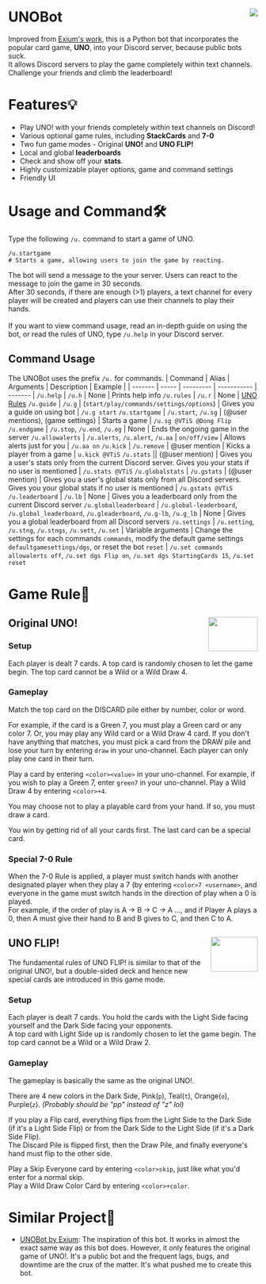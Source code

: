 # UNOBot <img align="right" src="https://user-images.githubusercontent.com/73805050/130341782-78d30da7-0313-44f5-889c-06ab7eb8de9a.png">
Improved from [Exium's work](https://top.gg/bot/565305035592957954), this is a Python bot that incorporates the popular card game, **UNO**, into your Discord server, because public bots suck.\
It allows Discord servers to play the game completely within text channels. Challenge your friends and climb the leaderboard!

# Features💡
* Play UNO! with your friends completely within text channels on Discord!
* Various optional game rules, including **StackCards** and **7-0**
* Two fun game modes - Original **UNO!** and **UNO FLIP!**
* Local and global **leaderboards**
* Check and show off your **stats**.
* Highly customizable player options, game and command settings
* Friendly UI

# Usage and Command🛠️
Type the following `/u.` command to start a game of UNO.
```
/u.startgame
# Starts a game, allowing users to join the game by reacting.
```
The bot will send a message to the your server. Users can react to the message to join the game in 30 seconds.\
After 30 seconds, if there are enough (>1) players, a text channel for every player will be created and players can use their channels to play their hands.\
<br/>
If you want to view command usage, read an in-depth guide on using the bot, or read the rules of UNO, type `/u.help` in your Discord server.
## Command Usage
The UNOBot uses the prefix `/u.` for commands.
| Command | Alias | Arguments | Description | Example |
| ------- | ----- | --------- | ----------- | ------- |
`/u.help` | `/u.h` | None | Prints help info
`/u.rules` | `/u.r` | None | [UNO Rules](#rule)
`/u.guide` | `/u.g` | (`start/play/commands/settings/options`) | Gives you a guide on using bot | `/u.g start`
`/u.startgame` | `/u.start`, `/u.sg` | (@user mentions), (game settings) | Starts a game | `/u.sg @VTiS @Dong Flip`
`/u.endgame` | `/u.stop`, `/u.end`, `/u.eg` | None | Ends the ongoing game in the server
`/u.allowalerts` | `/u.alerts`, `/u.alert`, `/u.aa` | `on/off/view` | Allows alerts just for you | `/u.aa on`
`/u.kick` | `/u.remove` | @user mention | Kicks a player from a game | `u.kick @VTiS`
`/u.stats` || (@user mention) | Gives you a user's stats only from the current Discord server. Gives you your stats if no user is mentioned | `/u.stats @VTiS`
`/u.globalstats` | `/u.gstats` | (@user mention) | Gives you a user's global stats only from all Discord servers. Gives you your global stats if no user is mentioned | `/u.gstats @VTiS`
`/u.leaderboard` | `/u.lb` | None | Gives you a leaderboard only from the current Discord server
`/u.globalleaderboard` | `/u.global-leaderboard`, `/u.global_leaderboard`, `/u.gleaderboard`, `/u.g-lb`, `/u.g_lb` | None | Gives you a global leaderboard from all Discord servers
`/u.settings` | `/u.setting`, `/u.stng`, `/u.stngs`, `/u.sett`, `/u.set` | Variable arguments | Change the settings for each commands `commands`, modify the default game settings `defaultgamesettings/dgs`, or reset the bot `reset` | `/u.set commands allowalerts off`, `/u.set dgs Flip on`, `/u.set dgs StartingCards 15`, `/u.set reset`

# <a name="rule">Game Rule📃</a>
## <img align="right" src="https://user-images.githubusercontent.com/73805050/130345109-413d6558-77d6-42cf-962c-1cb9eaad750e.png" width="100" height="69.2"> Original UNO!
### Setup
Each player is dealt 7 cards. A top card is randomly chosen to let the game begin. The top card cannot be a Wild or a Wild Draw 4.
### Gameplay
Match the top card on the DISCARD pile either by number, color or word.

For example, if the card is a Green 7, you must play a Green card or any color 7. Or, you may play any Wild card or a Wild Draw 4 card. If you don't have anything that matches, you must pick a card from the DRAW pile and lose your turn by entering `draw` in your uno-channel. Each player can only play one card in their turn.

Play a card by entering `<color><value>` in your uno-channel. For example, if you wish to play a Green 7, enter `green7` in your uno-channel.
Play a Wild Draw 4 by entering `<color>+4`.

You may choose not to play a playable card from your hand. If so, you must draw a card.

You win by getting rid of all your cards first. The last card can be a special card.
### Special 7-0 Rule
When the 7-0 Rule is applied, a player must switch hands with another designated player when they play a 7 (by entering `<color>7 <username>`, and everyone in the game must switch hands in the direction of play when a 0 is played.\
For example, if the order of play is A -> B -> C -> A …, and if Player A plays a 0, then A must give their hand to B and B gives to C, and then C to A.
## <img align="right" src="https://user-images.githubusercontent.com/73805050/130345601-ec333b6a-2fb0-472b-85dc-e1d53b845269.png" width="94.6656" height="69.2"> UNO FLIP!
The fundamental rules of UNO FLIP! is similar to that of the original UNO!, but a double-sided deck and hence new special cards are introduced in this game mode.
### Setup
Each player is dealt 7 cards. You hold the cards with the Light Side facing yourself and the Dark Side facing your opponents.\
A top card with Light Side up is randomly chosen to let the game begin. The top card cannot be a Wild or a Wild Draw 2.
### Gameplay
The gameplay is basically the same as the original UNO!.

There are 4 new colors in the Dark Side, Pink(`p`), Teal(`t`), Orange(`o`), Purple(`z`). *(Probably should be "pp" instead of "z" lol)*

If you play a Flip card, everything flips from the Light Side to the Dark Side (if it's a Light Side Flip) or from the Dark Side to the Light Side (if it's a Dark Side Flip).\
The Discard Pile is flipped first, then the Draw Pile, and finally everyone's hand must flip to the other side.

Play a Skip Everyone card by entering `<color>skip`, just like what you'd enter for a normal skip.\
Play a Wild Draw Color Card by entering `<color>+color`.

# Similar Project📑
* [UNOBot by Exium](https://top.gg/bot/565305035592957954): The inspiration of this bot. It works in almost the exact same way as this bot does. However, it only features the original game of UNO!. It's a public bot and the frequent lags, bugs, and downtime are the crux of the matter. It's what pushed me to create this bot.

